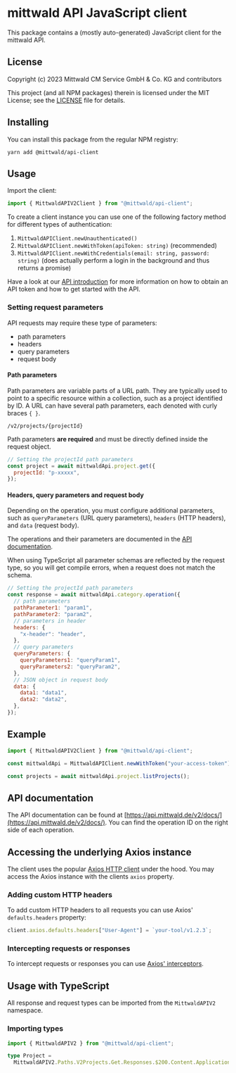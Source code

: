 # mittwald API JavaScript client

This package contains a (mostly auto-generated) JavaScript client for the
mittwald API.

## License

Copyright (c) 2023 Mittwald CM Service GmbH & Co. KG and contributors

This project (and all NPM packages) therein is licensed under the MIT License;
see the [LICENSE](../../LICENSE) file for details.

## Installing

You can install this package from the regular NPM registry:

```shell
yarn add @mittwald/api-client
```

## Usage

Import the client:

```typescript
import { MittwaldAPIV2Client } from "@mittwald/api-client";
```

To create a client instance you can use one of the following factory method for
different types of authentication:

1. `MittwaldAPIClient.newUnauthenticated()`
2. `MittwaldAPIClient.newWithToken(apiToken: string)` (recommended)
3. `MittwaldAPIClient.newWithCredentials(email: string, password: string)` (does
   actually perform a login in the background and thus returns a promise)

Have a look at our [API introduction][api-getting-started] for more information
on how to obtain an API token and how to get started with the API.

### Setting request parameters

API requests may require these type of parameters:

- path parameters
- headers
- query parameters
- request body

#### Path parameters

Path parameters are variable parts of a URL path. They are typically used to
point to a specific resource within a collection, such as a project identified
by ID. A URL can have several path parameters, each denoted with curly braces
`{ }`.

```
/v2/projects/{projectId}
```

Path parameters **are required** and must be directly defined inside the request
object.

```javascript
// Setting the projectId path parameters
const project = await mittwaldApi.project.get({
  projectId: "p-xxxxx",
});
```

#### Headers, query parameters and request body

Depending on the operation, you must configure additional parameters, such as
`queryParameters` (URL query parameters), `headers` (HTTP headers), and `data`
(request body).

The operations and their parameters are documented in the
[API documentation](https://api.mittwald.de/v2/docs/).

When using TypeScript all parameter schemas are reflected by the request type,
so you will get compile errors, when a request does not match the schema.

```javascript
// Setting the projectId path parameters
const response = await mittwaldApi.category.operation({
  // path parameters
  pathParameter1: "param1",
  pathParameter2: "param2",
  // parameters in header
  headers: {
    "x-header": "header",
  },
  // query parameters
  queryParameters: {
    queryParameters1: "queryParam1",
    queryParameters2: "queryParam2",
  },
  // JSON object in request body
  data: {
    data1: "data1",
    data2: "data2",
  },
});
```

## Example

```typescript
import { MittwaldAPIV2Client } from "@mittwald/api-client";

const mittwaldApi = MittwaldAPIClient.newWithToken("your-access-token");

const projects = await mittwaldApi.project.listProjects();
```

## API documentation

The API documentation can be found at
[https://api.mittwald.de/v2/docs/](https://api.mittwald.de/v2/docs/). You can
find the operation ID on the right side of each operation.

## Accessing the underlying Axios instance

The client uses the popular [Axios HTTP client](https://axios-http.com) under
the hood. You may access the Axios instance with the clients `axios` property.

### Adding custom HTTP headers

To add custom HTTP headers to all requests you can use Axios' `defaults.headers`
property:

```typescript
client.axios.defaults.headers["User-Agent"] = `your-tool/v1.2.3`;
```

### Intercepting requests or responses

To intercept requests or responses you can use
[Axios' interceptors](https://axios-http.com/docs/interceptors).

[pkg-auth]:
  https://docs.github.com/en/packages/working-with-a-github-packages-registry/working-with-the-npm-registry#authenticating-to-github-packages
[api-getting-started]: https://developer.mittwald.de/docs/v2/api/intro

## Usage with TypeScript

All response and request types can be imported from the `MittwaldAPIV2`
namespace.

### Importing types

```typescript
import { MittwaldAPIV2 } from "@mittwald/api-client";

type Project =
  MittwaldAPIV2.Paths.V2Projects.Get.Responses.$200.Content.ApplicationJson[number];
```
